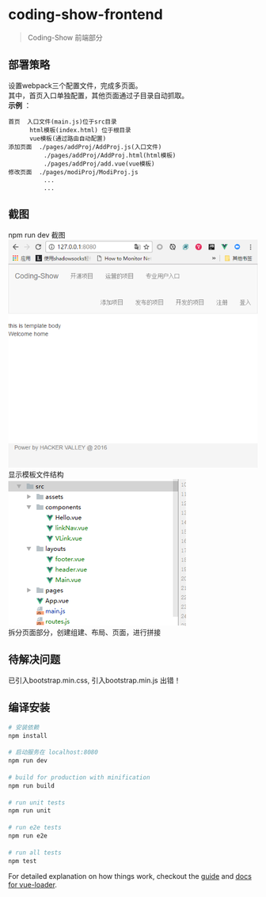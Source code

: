 # coding-show-frontend

> Coding-Show 前端部分

## 部署策略
设置webpack三个配置文件，完成多页面。  
其中，首页入口单独配置，其他页面通过子目录自动抓取。  
**示例** ：  
```
首页  入口文件(main.js)位于src目录
      html模板(index.html) 位于根目录  
      vue模板(通过路由自动配置)
添加页面  ./pages/addProj/AddProj.js(入口文件)
          ./pages/addProj/AddProj.html(html模板)
          ./pages/addProj/add.vue(vue模板)
修改页面  ./pages/modiProj/ModiProj.js
          ...
          ...
``` 
## 截图  
npm run dev 截图  
![基本View](./doc/screenshots/baseView.png)  
显示模板文件结构  
![文件结构](./doc/screenshots/fileStuc.png)   
拆分页面部分，创建组建、布局、页面，进行拼接  

## 待解决问题  

已引入bootstrap.min.css, 引入bootstrap.min.js 出错！

## 编译安装

``` bash
# 安装依赖
npm install

# 启动服务在 localhost:8080
npm run dev

# build for production with minification
npm run build

# run unit tests
npm run unit

# run e2e tests
npm run e2e

# run all tests
npm test
```

For detailed explanation on how things work, checkout the [guide](http://vuejs-templates.github.io/webpack/) and [docs for vue-loader](http://vuejs.github.io/vue-loader).
